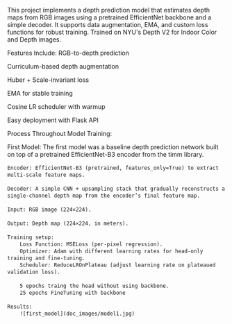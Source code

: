 This project implements a depth prediction model that estimates depth maps from RGB images using a pretrained EfficientNet backbone and a simple decoder. It supports data augmentation, EMA, and custom loss functions for robust training. Trained on NYU's Depth V2 for Indoor Color and Depth images.

Features Include: 
RGB-to-depth prediction

Curriculum-based depth augmentation

Huber + Scale-invariant loss

EMA for stable training

Cosine LR scheduler with warmup

Easy deployment with Flask API


Process Throughout Model Training:

First Model:
    The first model was a baseline depth prediction network built on top of a pretrained EfficientNet-B3 encoder from the timm library.

    Encoder: EfficientNet-B3 (pretrained, features_only=True) to extract multi-scale feature maps.

    Decoder: A simple CNN + upsampling stack that gradually reconstructs a single-channel depth map from the encoder’s final feature map.

    Input: RGB image (224×224).

    Output: Depth map (224×224, in meters).

    Training setup:
        Loss Function: MSELoss (per-pixel regression).
        Optimizer: Adam with different learning rates for head-only training and fine-tuning.
        Scheduler: ReduceLROnPlateau (adjust learning rate on plateaued validation loss).

        5 epochs traing the head without using backbone.
        25 epochs FineTuning with backbone
    
    Results:
        ![first_model](doc_images/model1.jpg)
